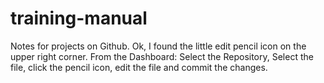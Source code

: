 # training-manual
Notes for projects on Github.
Ok, I found the little edit pencil icon on the upper right corner.
From the Dashboard: Select the Repository, Select the file, click the pencil icon, edit the file and commit the changes.

